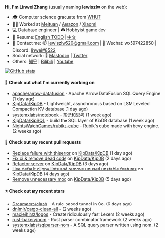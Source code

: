 **Hi, I'm Linwei Zhang** (usually naming **lewiszlw** on the web):
- 🎓 Computer science graduate from [WHUT](https://en.wikipedia.org/wiki/Wuhan_University_of_Technology)
- 👨‍💻 Worked at [Meituan](https://about.meituan.com/home) / [Amazon](https://www.amazon.com/) / [Xiaomi](https://www.mi.com/)
- 💻 Database engineer | 🎮 Hobbyist game dev
- 📄 Resume: [English TODO](https://github.com/lewiszlw/lewiszlw/blob/main/Resume_EN.md) | [中文](https://github.com/lewiszlw/lewiszlw/blob/main/Resume_CN.md)
- 📱 Contact me: 📫 [lewiszlw520@gmail.com](mailto:lewiszlw520@gmail.com) | 💬 Wechat: wx597422850 | Discord: [linwei#8522](http://discordapp.com/users/891664307035713576)
- Social network: 🦣 [Mastodon](https://mastodon.world/@lewiszlw) | [Twitter](https://twitter.com/lewiszlw)
- Others: [知乎](https://www.zhihu.com/people/tian-qian-zhu-wu-ya) | [Bilibili](https://space.bilibili.com/43876861) | [Youtube](https://www.youtube.com/channel/UCnvri1tqAjxsp9nGQ63zUNw)

[![GitHub stats](https://github-readme-stats.vercel.app/api?username=lewiszlw&count_private=true&show_icons=true&theme=solarized-dark&include_all_commits=true)](https://github.com/anuraghazra/github-readme-stats)

#### 👷 Check out what I'm currently working on

- [apache/arrow-datafusion](https://github.com/apache/arrow-datafusion) - Apache Arrow DataFusion SQL Query Engine (1 day ago)
- [KipData/KipDB](https://github.com/KipData/KipDB) -  Lightweight, asynchronous based on LSM Leveled Compaction KV database (1 day ago)
- [systemxlabs/notebook](https://github.com/systemxlabs/notebook) - 笔记和思考 (1 week ago)
- [KipData/KipSQL](https://github.com/KipData/KipSQL) - build the SQL layer of KipDB database (1 week ago)
- [NightsWatchGames/rubiks-cube](https://github.com/NightsWatchGames/rubiks-cube) - Rubik&#39;s cube made with bevy engine. (2 weeks ago)

#### 🔨 Check out my recent pull requests

- [Replace failure with thiserror](https://github.com/KipData/KipDB/pull/52) on [KipData/KipDB](https://github.com/KipData/KipDB) (1 day ago)
- [Fix ci &amp; remove dead code](https://github.com/KipData/KipDB/pull/51) on [KipData/KipDB](https://github.com/KipData/KipDB) (2 days ago)
- [Refactor server](https://github.com/KipData/KipDB/pull/50) on [KipData/KipDB](https://github.com/KipData/KipDB) (3 days ago)
- [Use default clippy lints and remove unused unstable features](https://github.com/KipData/KipDB/pull/49) on [KipData/KipDB](https://github.com/KipData/KipDB) (4 days ago)
- [Remove unnecessary mod](https://github.com/KipData/KipDB/pull/48) on [KipData/KipDB](https://github.com/KipData/KipDB) (5 days ago)

#### ⭐ Check out my recent stars

- [Dreamacro/clash](https://github.com/Dreamacro/clash) - A rule-based tunnel in Go. (6 days ago)
- [dnlmlr/cargo-clean-all](https://github.com/dnlmlr/cargo-clean-all) -  (2 weeks ago)
- [maciejhirsz/logos](https://github.com/maciejhirsz/logos) - Create ridiculously fast Lexers (2 weeks ago)
- [rust-bakery/nom](https://github.com/rust-bakery/nom) - Rust parser combinator framework (2 weeks ago)
- [systemxlabs/sqlparser-nom](https://github.com/systemxlabs/sqlparser-nom) - A SQL query parser written using nom. (2 weeks ago)
